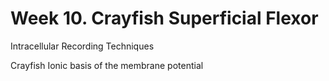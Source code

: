 # Week 10. Crayfish Superficial Flexor

Intracellular Recording Techniques

Crayfish
Ionic basis of the membrane potential 
